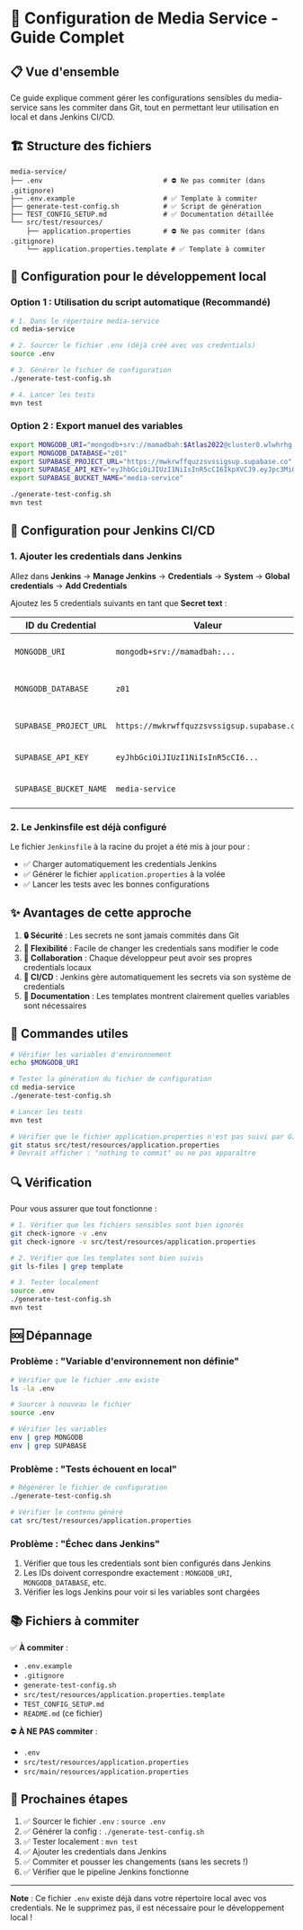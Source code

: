 # 🔐 Configuration de Media Service - Guide Complet

## 📋 Vue d'ensemble

Ce guide explique comment gérer les configurations sensibles du media-service sans les commiter dans Git, tout en permettant leur utilisation en local et dans Jenkins CI/CD.

## 🏗️ Structure des fichiers

```
media-service/
├── .env                              # ⛔ Ne pas commiter (dans .gitignore)
├── .env.example                      # ✅ Template à commiter
├── generate-test-config.sh           # ✅ Script de génération
├── TEST_CONFIG_SETUP.md              # ✅ Documentation détaillée
└── src/test/resources/
    ├── application.properties        # ⛔ Ne pas commiter (dans .gitignore)
    └── application.properties.template # ✅ Template à commiter
```

## 🚀 Configuration pour le développement local

### Option 1 : Utilisation du script automatique (Recommandé)

```bash
# 1. Dans le répertoire media-service
cd media-service

# 2. Sourcer le fichier .env (déjà créé avec vos credentials)
source .env

# 3. Générer le fichier de configuration
./generate-test-config.sh

# 4. Lancer les tests
mvn test
```

### Option 2 : Export manuel des variables

```bash
export MONGODB_URI="mongodb+srv://mamadbah:$Atlas2022@cluster0.wlwhrhg.mongodb.net/?appName=Cluster0"
export MONGODB_DATABASE="z01"
export SUPABASE_PROJECT_URL="https://mwkrwffquzzsvssigsup.supabase.co"
export SUPABASE_API_KEY="eyJhbGciOiJIUzI1NiIsInR5cCI6IkpXVCJ9.eyJpc3MiOiJzdXBhYmFzZSIsInJlZiI6Im13a3J3ZmZxdXp6c3Zzc2lnc3VwIiwicm9sZSI6ImFub24iLCJpYXQiOjE3NTA3NTkzMDIsImV4cCI6MjA2NjMzNTMwMn0.5TeZ-h0zKCc5W2KUbP1R_nU7PZNaMbrVcOK59tmjVvU"
export SUPABASE_BUCKET_NAME="media-service"

./generate-test-config.sh
mvn test
```

## 🔧 Configuration pour Jenkins CI/CD

### 1. Ajouter les credentials dans Jenkins

Allez dans **Jenkins** → **Manage Jenkins** → **Credentials** → **System** → **Global credentials** → **Add Credentials**

Ajoutez les 5 credentials suivants en tant que **Secret text** :

| ID du Credential | Valeur                                     | Description |
|-----------------|--------------------------------------------|-------------|
| `MONGODB_URI` | `mongodb+srv://mamadbah:...`               | URI complète MongoDB |
| `MONGODB_DATABASE` | `z01`                                      | Nom de la base de données |
| `SUPABASE_PROJECT_URL` | `https://mwkrwffquzzsvssigsup.supabase.co` | URL du projet Supabase |
| `SUPABASE_API_KEY` | `eyJhbGciOiJIUzI1NiIsInR5cCI6...`          | Clé API Supabase |
| `SUPABASE_BUCKET_NAME` | `media-service`                            | Nom du bucket Supabase |

### 2. Le Jenkinsfile est déjà configuré

Le fichier `Jenkinsfile` à la racine du projet a été mis à jour pour :
- ✅ Charger automatiquement les credentials Jenkins
- ✅ Générer le fichier `application.properties` à la volée
- ✅ Lancer les tests avec les bonnes configurations

## ✨ Avantages de cette approche

1. **🔒 Sécurité** : Les secrets ne sont jamais commités dans Git
2. **🔄 Flexibilité** : Facile de changer les credentials sans modifier le code
3. **👥 Collaboration** : Chaque développeur peut avoir ses propres credentials locaux
4. **🤖 CI/CD** : Jenkins gère automatiquement les secrets via son système de credentials
5. **📖 Documentation** : Les templates montrent clairement quelles variables sont nécessaires

## 📝 Commandes utiles

```bash
# Vérifier les variables d'environnement
echo $MONGODB_URI

# Tester la génération du fichier de configuration
cd media-service
./generate-test-config.sh

# Lancer les tests
mvn test

# Vérifier que le fichier application.properties n'est pas suivi par Git
git status src/test/resources/application.properties
# Devrait afficher : "nothing to commit" ou ne pas apparaître
```

## 🔍 Vérification

Pour vous assurer que tout fonctionne :

```bash
# 1. Vérifier que les fichiers sensibles sont bien ignorés
git check-ignore -v .env
git check-ignore -v src/test/resources/application.properties

# 2. Vérifier que les templates sont bien suivis
git ls-files | grep template

# 3. Tester localement
source .env
./generate-test-config.sh
mvn test
```

## 🆘 Dépannage

### Problème : "Variable d'environnement non définie"

```bash
# Vérifier que le fichier .env existe
ls -la .env

# Sourcer à nouveau le fichier
source .env

# Vérifier les variables
env | grep MONGODB
env | grep SUPABASE
```

### Problème : "Tests échouent en local"

```bash
# Régénérer le fichier de configuration
./generate-test-config.sh

# Vérifier le contenu généré
cat src/test/resources/application.properties
```

### Problème : "Échec dans Jenkins"

1. Vérifier que tous les credentials sont bien configurés dans Jenkins
2. Les IDs doivent correspondre exactement : `MONGODB_URI`, `MONGODB_DATABASE`, etc.
3. Vérifier les logs Jenkins pour voir si les variables sont chargées

## 📚 Fichiers à commiter

✅ **À commiter** :
- `.env.example`
- `.gitignore`
- `generate-test-config.sh`
- `src/test/resources/application.properties.template`
- `TEST_CONFIG_SETUP.md`
- `README.md` (ce fichier)

⛔ **À NE PAS commiter** :
- `.env`
- `src/test/resources/application.properties`
- `src/main/resources/application.properties`

## 🎯 Prochaines étapes

1. ✅ Sourcer le fichier `.env` : `source .env`
2. ✅ Générer la config : `./generate-test-config.sh`
3. ✅ Tester localement : `mvn test`
4. ✅ Ajouter les credentials dans Jenkins
5. ✅ Commiter et pousser les changements (sans les secrets !)
6. ✅ Vérifier que le pipeline Jenkins fonctionne

---

**Note** : Ce fichier `.env` existe déjà dans votre répertoire local avec vos credentials. Ne le supprimez pas, il est nécessaire pour le développement local !

